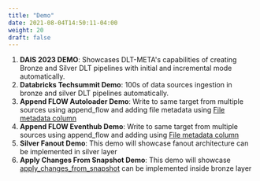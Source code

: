 ```yaml
---
title: "Demo"
date: 2021-08-04T14:50:11-04:00
weight: 20
draft: false
---
```


 1. **DAIS 2023 DEMO**: Showcases DLT-META's capabilities of creating Bronze and Silver DLT pipelines with initial and incremental mode automatically.
 2. **Databricks Techsummit Demo**: 100s of data sources ingestion in bronze and silver DLT pipelines automatically.
 3. **Append FLOW Autoloader Demo**: Write to same target from multiple sources using append_flow and adding file metadata using [File metadata column](https://docs.databricks.com/en/ingestion/file-metadata-column.html)
 4. **Append FLOW Eventhub Demo**: Write to same target from multiple sources using append_flow and adding using [File metadata column](https://docs.databricks.com/en/ingestion/file-metadata-column.html)
 5. **Silver Fanout Demo**:  This demo will showcase fanout architecture can be implemented in silver layer
 6. **Apply Changes From Snapshot Demo**:  This demo will showcase [apply_changes_from_snapshot](https://docs.databricks.com/en/delta-live-tables/python-ref.html#change-data-capture-from-database-snapshots-with-python-in-delta-live-tables) can be implemented inside bronze layer